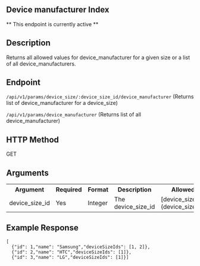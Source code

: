 ## Device manufacturer Index
** This endpoint is currently active **

## Description

Returns all allowed values for device_manufacturer for a given size or a list of all device_manufacturers.

## Endpoint

`/api/v1/params/device_size/:device_size_id/device_manufacturer` (Returns list of device_manufacturer for a device_size)

`/api/v1/params/device_manufacturer` (Returns list of all device_manufacturer)

## HTTP Method

GET

## Arguments

<table>
  <tr>
    <th>Argument</th>
    <th>Required</th>
    <th>Format</th>
    <th>Description</th>
    <th>Allowed Values</th>
  </tr>
  <tr>
    <td>device_size_id</td>
    <td>Yes</td>
    <td>Integer</td>
    <td>The device_size_id</td>
    <td>[device_size Index](device_size_index.md)</td>
  </tr>
</table>


## Example Response

```
[
  {"id": 1,"name": "Samsung","deviceSizeIds": [1, 2]},
  {"id": 2,"name": "HTC","deviceSizeIds": [1]},
  {"id": 3,"name": "LG","deviceSizeIds": [1]}]
```
